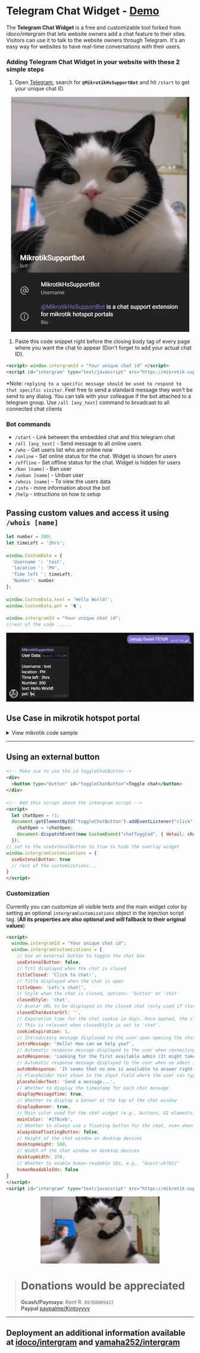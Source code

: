 # Telegram Chat Widget  - [Demo](https://kintoyyy.github.io/Telegram-Chat-Widget/)

The **Telegram Chat Widget** is a free and customizable tool forked from idoco/intergram that lets website owners add a chat feature to their sites. Visitors can use it to talk to the website owners through Telegram. It's an easy way for websites to have real-time conversations with their users.


### Adding Telegram Chat Widget in your website with these 2 simple steps

1. Open [Telegram](https://web.telegram.org/), search for **`@MikrotikHsSupportBot`** and hit `/start` to get your unique chat ID.

  <p align="center"> <img src="docs/BotProfile.png"/> </p>

1. Paste this code snippet right before the closing body tag of every page where you want the chat to appear 
(Don't forget to add your actual chat ID). 

```html
<script> window.intergramId = "Your unique chat id" </script>
<script id="intergram" type="text/javascript" src="https://mikrotik-support.kentoyyyyyyy.repl.co/js/widget.js"></script>
```

*Note: `replying to a specific message should be used to respond to that specific visitor`. Feel free to send a standard message they won't be send to any dialog. You can talk with your colleague if the bot attached to a telegram group. Use `/all [any_text]` command to broadcast to all connected chat clients

<!-- **Important Notice:** I plan to keep the hosted chat service 100% free (no ads also!), but there are some hosting expenses (servers, domain, cdn, etc), so I will soon start bundeling a [Loadmill](https://www.loadmill.com) component with the Intergram script. Loadmill is a new concept and still in Beta - **If you don't feel comfortable with this, please use your own self hosted version.** -->

### Bot commands
- `/start` - Link between the embedded chat and this telegram chat
- `/all [any_text]` - Send message to all online users
- `/who` - Get users list who are online now
- `/online` - Set online status for the chat. Widget is shown for users
- `/offline` - Set offline status for the chat. Widget is hidden for users
- `/ban [name]` - Ban user
- `/unban [name]` - Unban user
- `/whois [name]` - To view the users data
- `/info` - more information about the bot
- `/help` - intructions on how to setup

## Passing custom values and access it using  `/whois [name]`

```js
let number = 300;
let timeLeft = '3hrs';

window.CustomData = {
  'Username ': 'test',
  'location ': 'PH',
  'Time left ': timeLeft,
  'Number': number
};

window.CustomData.text = 'Hello World!';
window.CustomData.pet = '🐈';

window.intergramId = "Your unique chat id";
//rest of the code ......
```

<p align="center"> <img src="docs/CustomDataExample.png"/> </p>

## Use Case in mikrotik hotspot portal
<details>
  <summary>View mikrotik code sample</summary>

# Mikrotik installation
## 1.) add `@MikrotikHsSupportBot` to `hotspot walled-garden` by pasting this follwing commad in the terminal

```
/ip hotspot walled-garden
```
```
add action=accept comment=@MikrotikHsSupportBot disabled=no !dst-address !dst-address-list dst-host=https://mikrotik-support.kentoyyyyyyy.repl.co !dst-port !protocol !src-address !src-address-list
```

## 2.) Add your chat Id in window.intergramId
   
`window.intergramId = "Your unique chat id";`

  for more mikrotik variables please refer to the [Mikrotik hs portal documentions](https://help.mikrotik.com/docs/display/ROS/Hotspot+customisation)

## 2.) Add the scripts
```html
<script> 
window.intergramId = "Your unique chat id" 
// inside login.html
window.CustomData = {
    'username ': '$(interface-name)',
    'ip address ': '$(ip)',
    'Mac address ': '$(mac)',
    'trial': '$(trial)',
    'interface' : '$(interface-name)',
    'vlan ' : '$(vlan-id)'
};
</script>
<script id="intergram" type="text/javascript" src="https://mikrotik-support.kentoyyyyyyy.repl.co/js/widget.js"></script>
```
</details>

---

## Using an external button
```html
<!-- Make sue to use the id toggleChatButton-->
<div>
  <button type="button" id="toggleChatButton">Toggle chat</button>
</div>

<!-- Add this script above the intergram script -->
<script>
  let chatOpen = !1;
  document.getElementById("toggleChatButton").addEventListener("click", ()=> {
    chatOpen = !chatOpen;
    document.dispatchEvent(new CustomEvent("chatToggled", { detail: chatOpen }))
  });
// set to the useExtenalButton to true to hide the overlay widget
window.intergramCustomizations = {
  useExtenalButton: true
  // rest of the customizations...
}
</script>
```


### Customization
Currently you can customize all visible texts and the main widget color by setting an optional `intergramCustomizations` object in the injection script tag. (**All its properties are also optional and will fallback to their original values**)
```html
<script> 
  window.intergramId = "Your unique chat id";
  window.intergramCustomizations = {
    // Use an external button to toggle the chat box
    useExtenalButton: false,
    // Titl displayed when the chat is closed
    titleClosed: 'Click to chat!',
    // Title displayed when the chat is open
    titleOpen: 'Let\'s chat!',
    // Style when the chat is closed, options: 'button' or 'chat'
    closedStyle: 'chat',
    // Avatar URL to be displayed in the closed chat (only used if closedStyle is set to 'chat')
    closedChatAvatarUrl: '',
    // Expiration time for the chat cookie in days. Once opened, the closed chat title will be shown as a button.
    // This is relevant when closedStyle is set to 'chat'.
    cookieExpiration: 1,
    // Introductory message displayed to the user upon opening the chat
    introMessage: 'Hello! How can we help you?',
    // Automatic response message displayed to the user when connecting to an admin
    autoResponse: 'Looking for the first available admin (It might take a minute)',
    // Automatic response message displayed to the user when no admin is available
    autoNoResponse: 'It seems that no one is available to answer right now. Please tell us how we can contact you, and we will get back to you as soon as we can.',
    // Placeholder text shown in the input field where the user can type their message
    placeholderText: 'Send a message...',
    // Whether to display the timestamp for each chat message
    displayMessageTime: true,
    // Whether to display a banner at the top of the chat window
    displayBanner: true,
    // Main color used for the chat widget (e.g., buttons, UI elements)
    mainColor: '#1f8ceb',
    // Whether to always use a floating button for the chat, even when it's open
    alwaysUseFloatingButton: false,
    // Height of the chat window on desktop devices
    desktopHeight: 500,
    // Width of the chat window on desktop devices
    desktopWidth: 370,
    // Whether to enable human-readable IDs, e.g., "Guest:uh7k2z"
    humanReadableIds: false
}
</script>
<script id="intergram" type="text/javascript" src="https://mikrotik-support.kentoyyyyyyy.repl.co/js/widget.js"></script>
```

<p align="center"> <img src="docs/cat-call-center.gif"/> </p>


> # Donations would be appreciated
> **Gcash/Paymaya**: Kent R. `09760009422`  <br>
> **Paypal** [paypalme/Kintoyyyy](https://www.paypal.com/paypalme/Kintoyyyy)

---

## Deployment an additional information available at [idoco/intergram](https://github.com/idoco/intergram) and [yamaha252/intergram](https://github.com/yamaha252/intergram)
